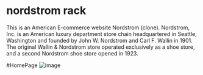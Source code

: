 # nordstrom rack
This is an American E-commerce website Nordstrom (clone). Nordstrom, Inc. is an American luxury department store chain headquartered in Seattle, Washington and founded by John W. Nordstrom and Carl F. Wallin in 1901. The original Wallin &amp; Nordstrom store operated exclusively as a shoe store, and a second Nordstrom shoe store opened in 1923. 


#HomePage
![image](https://user-images.githubusercontent.com/70993839/206912301-0ac723b8-a2ee-401c-b9bd-1b2861e75be2.png)

